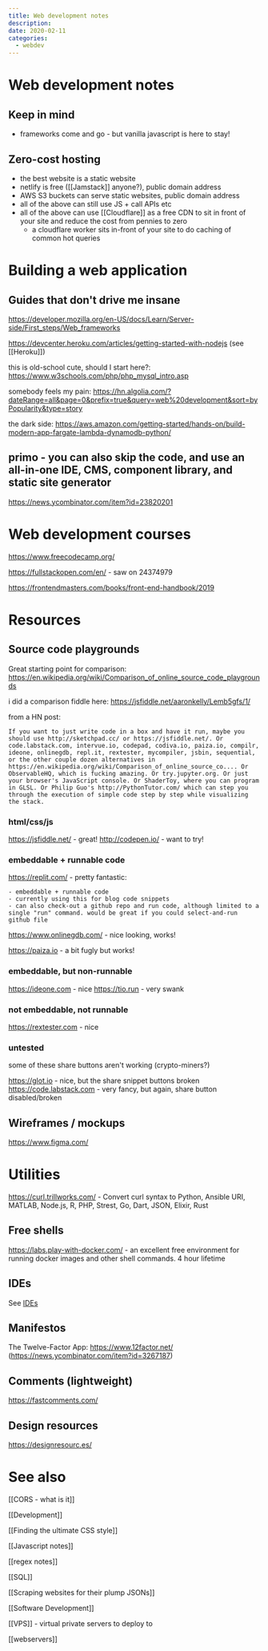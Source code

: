 ```yaml
---
title: Web development notes
description:
date: 2020-02-11
categories:
  - webdev
---
```


# Web development notes

## Keep in mind
- frameworks come and go - but vanilla javascript is here to stay!

## Zero-cost hosting
- the best website is a static website 
- netlify is free ([[Jamstack]] anyone?), public domain address
- AWS S3 buckets can serve static websites, public domain address
- all of the above can still use JS + call APIs etc
- all of the above can use [[Cloudflare]] as a free CDN to sit in front of your site and reduce the cost from pennies to zero
	- a cloudflare worker sits in-front of your site to do caching of common hot queries 

# Building a web application
## Guides that don't drive me insane

https://developer.mozilla.org/en-US/docs/Learn/Server-side/First_steps/Web_frameworks

https://devcenter.heroku.com/articles/getting-started-with-nodejs (see [[Heroku]])

this is old-school cute, should I start here?: https://www.w3schools.com/php/php_mysql_intro.asp

somebody feels my pain: https://hn.algolia.com/?dateRange=all&page=0&prefix=true&query=web%20development&sort=byPopularity&type=story

the dark side: https://aws.amazon.com/getting-started/hands-on/build-modern-app-fargate-lambda-dynamodb-python/

## primo - you can also skip the code, and use an all-in-one IDE, CMS, component library, and static site generator
https://news.ycombinator.com/item?id=23820201

# Web development courses
https://www.freecodecamp.org/

https://fullstackopen.com/en/ - saw on 24374979

https://frontendmasters.com/books/front-end-handbook/2019

# Resources

## Source code playgrounds

Great starting point for comparison: https://en.wikipedia.org/wiki/Comparison_of_online_source_code_playgrounds

i did a comparison fiddle here: https://jsfiddle.net/aaronkelly/Lemb5gfs/1/

from a HN post:

	If you want to just write code in a box and have it run, maybe you should use http://sketchpad.cc/ or https://jsfiddle.net/. Or code.labstack.com, intervue.io, codepad, codiva.io, paiza.io, compilr, ideone, onlinegdb, repl.it, rextester, mycompiler, jsbin, sequential, or the other couple dozen alternatives in https://en.wikipedia.org/wiki/Comparison_of_online_source_co.... Or ObservableHQ, which is fucking amazing. Or try.jupyter.org. Or just your browser's JavaScript console. Or ShaderToy, where you can program in GLSL. Or Philip Guo's http://PythonTutor.com/ which can step you through the execution of simple code step by step while visualizing the stack.

### html/css/js

https://jsfiddle.net/ - great!
http://codepen.io/ - want to try!

### embeddable + runnable code

https://replit.com/ - pretty fantastic:

	- embeddable + runnable code
	- currently using this for blog code snippets
	- can also check-out a github repo and run code, although limited to a single "run" command. would be great if you could select-and-run github file

https://www.onlinegdb.com/ - nice looking, works!

https://paiza.io - a bit fugly but works!

### embeddable, but non-runnable

https://ideone.com - nice
https://tio.run - very swank

### not embeddable, not runnable

https://rextester.com - nice

### untested

some of these share buttons aren't working (crypto-miners?)

https://glot.io - nice, but the share snippet buttons broken
https://code.labstack.com - very fancy, but again, share button disabled/broken


## Wireframes / mockups

https://www.figma.com/

# Utilities
https://curl.trillworks.com/ - Convert curl syntax to Python, Ansible URI, MATLAB, Node.js, R, PHP, Strest, Go, Dart, JSON, Elixir, Rust

## Free shells
https://labs.play-with-docker.com/ - an excellent free environment for running docker images and other shell commands. 4 hour lifetime

## IDEs
See [IDEs](IDEs.md)

## Manifestos
The Twelve-Factor App: https://www.12factor.net/ (https://news.ycombinator.com/item?id=3267187)

## Comments (lightweight)
https://fastcomments.com/

## Design resources
https://designresourc.es/

# See also

[[CORS - what is it]]

[[Development]]

[[Finding the ultimate CSS style]]

[[Javascript notes]]

[[regex notes]]

[[SQL]]

[[Scraping websites for their plump JSONs]]

[[Software Development]]

[[VPS]] - virtual private servers to deploy to

[[webservers]]
